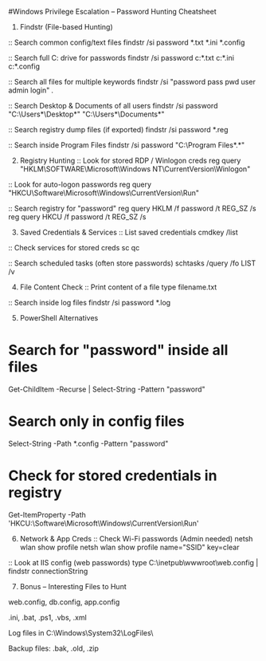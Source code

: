 #Windows Privilege Escalation – Password Hunting Cheatsheet
1. Findstr (File-based Hunting)
   
:: Search common config/text files
findstr /si password *.txt *.ini *.config

:: Search full C: drive for passwords
findstr /si password c:\*.txt c:\*.ini c:\*.config

:: Search all files for multiple keywords
findstr /si "password pass pwd user admin login" *.*

:: Search Desktop & Documents of all users
findstr /si password "C:\Users\*\Desktop\*" "C:\Users\*\Documents\*"

:: Search registry dump files (if exported)
findstr /si password *.reg

:: Search inside Program Files
findstr /si password "C:\Program Files\*.*"


2. Registry Hunting
:: Look for stored RDP / Winlogon creds
reg query "HKLM\SOFTWARE\Microsoft\Windows NT\CurrentVersion\Winlogon"

:: Look for auto-logon passwords
reg query "HKCU\Software\Microsoft\Windows\CurrentVersion\Run"

:: Search registry for "password"
reg query HKLM /f password /t REG_SZ /s
reg query HKCU /f password /t REG_SZ /s


3. Saved Credentials & Services
:: List saved credentials
cmdkey /list

:: Check services for stored creds
sc qc <servicename>

:: Search scheduled tasks (often store passwords)
schtasks /query /fo LIST /v


4. File Content Check
:: Print content of a file
type filename.txt

:: Search inside log files
findstr /si password *.log


5. PowerShell Alternatives
# Search for "password" inside all files
Get-ChildItem -Recurse | Select-String -Pattern "password"

# Search only in config files
Select-String -Path *.config -Pattern "password"

# Check for stored credentials in registry
Get-ItemProperty -Path 'HKCU:\Software\Microsoft\Windows\CurrentVersion\Run'


6. Network & App Creds
:: Check Wi-Fi passwords (Admin needed)
netsh wlan show profile
netsh wlan show profile name="SSID" key=clear

:: Look at IIS config (web passwords)
type C:\inetpub\wwwroot\web.config | findstr connectionString


7. Bonus – Interesting Files to Hunt

web.config, db.config, app.config

.ini, .bat, .ps1, .vbs, .xml

Log files in C:\Windows\System32\LogFiles\

Backup files: .bak, .old, .zip
